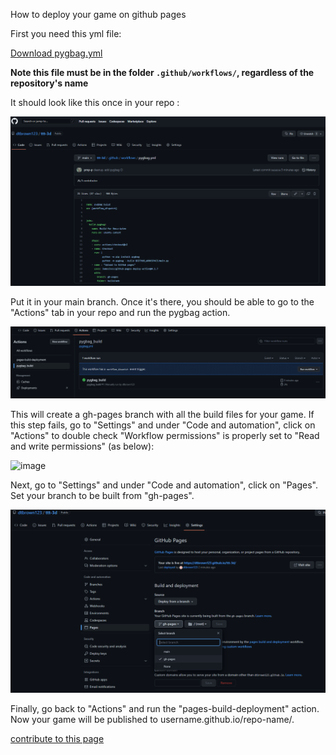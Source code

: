 



How to deploy your game on github pages

First you need this yml file:

[Download pygbag.yml](pygbag.yml)

**Note this file must be in the folder `.github/workflows/`, regardless of the repository's name**

It should look like this once in your repo :

![2023-01-03 (1)](yml.png)

Put it in your main branch. Once it's there, you should be able to go to the "Actions" tab in your repo and run the pygbag action.

![2023-01-03 (4)](actions.png)

This will create a gh-pages branch with all the build files for your game. If this step fails, go to "Settings" and under "Code and automation", click on "Actions" to double check "Workflow permissions" is properly set to "Read and write permissions" (as below):

![image](https://user-images.githubusercontent.com/37024974/230336561-502cc7ff-37ab-48e9-bae3-b582e7cef8ae.png)

Next, go to "Settings" and under "Code and automation", click on "Pages". Set your branch to be built from "gh-pages".

![2023-01-03 (6)](pages.png)

Finally, go back to "Actions" and run the "pages-build-deployment" action. Now your game will be published to username.github.io/repo-name/.










[contribute to this page](https://github.com/pygame-web/pygame-web.github.io/edit/main/wiki/pygbag/github.io/README.md)
